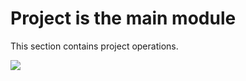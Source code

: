 # Project is the main module

This section contains project operations.

<img src="https://assets.website-files.com/612013f17754cb859455543d/612767b9650003e2b806994b_opossum.svg">